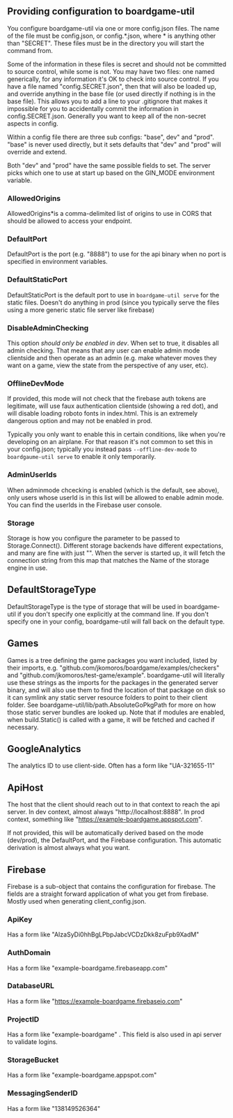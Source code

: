 ## Providing configuration to boardgame-util

You configure boardgame-util via one or more config.json files. The name of the
file must be config.json, or config.*.json, where * is anything other than
"SECRET". These files must be in the directory you will start the command from.

Some of the information in these files is secret and should not be committed
to source control, while some is not. You may have two files: one named
generically, for any information it's OK to check into source control. If you
have a file named "config.SECRET.json", then that will also be loaded up, and
override anything in the base file (or used directly if nothing is in the base
file). This allows you to add a line to your .gitignore that makes it
impossible for you to accidentally commit the information in
config.SECRET.json. Generally you want to keep all of the non-secret aspects
in config.

Within a config file there are three sub configs: "base", dev" and "prod".
"base" is never used directly, but it sets defaults that "dev" and "prod" will
override and extend.

Both "dev" and "prod" have the same possible fields to set. The server picks
which one to use at start up based on the GIN_MODE environment variable.

### AllowedOrigins

AllowedOrigins*is a comma-delimited list of origins to use in CORS that should
be allowed to access your endpoint.

### DefaultPort

DefaultPort is the port (e.g. "8888") to use for the api binary when no port
is specified in environment variables.

### DefaultStaticPort

DefaultStaticPort is the default port to use in `boardgame-util serve` for the
static files. Doesn't do anything in prod (since you typically serve the files
using a more generic static file server like firebase)

### DisableAdminChecking

This option *should only be enabled in dev*. When set to true, it disables all
admin checking. That means that any user can enable admin mode clientside and
then operate as an admin (e.g. make whatever moves they want on a game, view
the state from the perspective of any user, etc).

### OfflineDevMode

If provided, this mode will not check that the firebase auth tokens are
legitimate, will use faux authentication clientside (showing a red dot), and
will disable loading roboto fonts in index.html. This is an extremely
dangerous option and may not be enabled in prod.

Typically you only want to enable this in certain conditions, like when you're developing on an airplane. For that reason it's not common to set this in your config.json; typically you instead pass `--offline-dev-mode` to `boardgaume-util serve` to enable it only temporarily.

### AdminUserIds

When adminmode chcecking is enabled (which is the default, see above), only
users whose userId is in this list will be allowed to enable admin mode. You
can find the userIds in the Firebase user console.

### Storage

Storage is how you configure the parameter to be passed to
Storage.Connect(). Different storage backends have different expectations, and
many are fine with just "". When the server is started up, it will fetch the
connection string from this map that matches the Name of the storage engine in
use.

## DefaultStorageType

DefaultStorageType is the type of storage that will be used in boardgame-util
if you don't specify one explicitly at the command line. If you don't specify
one in your config, boardgame-util will fall back on the default type.

## Games

Games is a tree defining the game packages you want included, listed by their
imports, e.g. "github.com/jkomoros/boardgame/examples/checkers" and
"github.com/jkomoros/test-game/example". boardgame-util will literally use
these strings as the imports for the packages in the generated server binary,
and will also use them to find the location of that package on disk so it can
symlink any static server resource folders to point to their client folder.
See boardgame-util/lib/path.AbsoluteGoPkgPath for more on how those static
server bundles are looked up. Note that if modules are enabled, when
build.Static() is called with a game, it will be fetched and cached if
necessary.


## GoogleAnalytics

The analytics ID to use client-side. Often has a form like "UA-321655-11"

## ApiHost

The host that the client should reach out to in that context to reach the api
server. In dev context, almost always "http://localhost:8888". In prod
context, something like "https://example-boardgame.appspot.com".

If not provided, this will be automatically derived based on the mode
(dev/prod), the DefaultPort, and the Firebase configuration. This automatic
derivation is almost always what you want.

## Firebase

Firebase is a sub-object that contains the configuration for firebase. The
fields are a straight forward application of what you get from firebase.
Mostly used when generating client_config.json.

### ApiKey

Has a form like "AIzaSyDi0hhBgLPbpJabcVCDzDkk8zuFpb9XadM"

### AuthDomain

Has a form like "example-boardgame.firebaseapp.com"

### DatabaseURL

Has a form like "https://example-boardgame.firebaseio.com"

### ProjectID

Has a form like "example-boardgame" . This field is also used in api server to
validate logins.

### StorageBucket

Has a form like "example-boardgame.appspot.com"

### MessagingSenderID

Has a form like "138149526364"